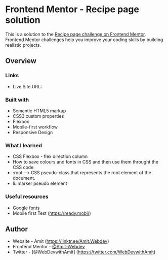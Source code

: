 # Frontend Mentor - Recipe page solution
This is a solution to the [Recipe page challenge on Frontend Mentor](https://www.frontendmentor.io/challenges/recipe-page-KiTsR8QQKm). Frontend Mentor challenges help you improve your coding skills by building realistic projects. 

## Overview

### Links
- Live Site URL: 

### Built with
- Semantic HTML5 markup
- CSS3 custom properties
- Flexbox
- Mobile-first workflow
- Responsive Design

### What I learned
- CSS Flexbox - flex direction column
- How to save colours and fonts in CSS and then use them throught the CSS code
- :root --> CSS pseudo-class that represents the root element of the document.
- li::marker pseudo element

### Useful resources
- Google fonts
- Mobile first Test (https://ready.mobi/) 


## Author
- Website - Amit (https://linktr.ee/Amit.Webdev)
- Frontend Mentor - [@Amit-Webdev](https://www.frontendmentor.io/profile/Amit-Webdev)
- Twitter - [@WebDevwithAmit] (https://twitter.com/WebDevwithAmit)

